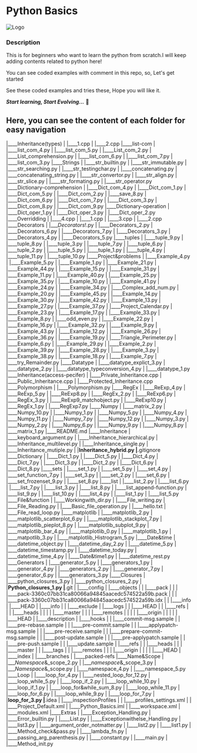 # Python Basics

![Logo](https://media.giphy.com/media/3o6Ztb8w8H1ckNzVFS/giphy.gif)

<H3>Description</H3>


This is for beginners who want to learn the python from scratch.I will keep adding contents related to python here!

You can see coded examples with comment in this repo, so, Let's get started 

See these coded examples and tries these, Hope you will like it.

***Start learning, Start Evolving...*** 🤗


## Here, you can see the content of each folder for easy navigation
|____Inheritance(types)
| |____1.cpp
| |____2.cpp
|____list-com
| |____list_com_4.py
| |____list_com_5.py
| |____List_com_2.py
| |____List_comprehension.py
| |____list_com_6.py
| |____list_com_7.py
| |____list_com_3.py
|____Strings
| |____str_builtin.py
| |____str_immutable.py
| |____str_searching.py
| |____str_testingchar.py
| |____concatenating.py
| |____concatenating_string.py
| |____str_convertor.py
| |____str_align.py
| |____str_slice.py
| |____str_formating.py
| |____str_operator.py
|____Dictionary-comprehension
| |____Dict_com_4.py
| |____Dict_com_1.py
| |____Dict_com_5.py
| |____Dict_com_2.py
| |____save_8.py
| |____Dict_com_6.py
| |____Dict_com_7.py
| |____Dict_com_3.py
| |____Dict_com_8.py
| |____Dict_com_9.py
|____Dictionary-operation
| |____Dict_oper_1.py
| |____Dict_oper_3.py
| |____Dict_oper_2.py
|____Overridding
| |____4.cpp
| |____1.cpp
| |____3.cpp
| |____2.cpp
|____Decorators
| |____Decorators_!.py
| |____Decorators_2.py
| |____Decorators_6.py
| |____Decorators_7.py
| |____Decorators_3.py
| |____Decorators_4.py
| |____Decorators_5.py
|____tuples
| |____tuple_9.py
| |____tuple_8.py
| |____tuple_3.py
| |____tuple_7.py
| |____tuple_6.py
| |____tuple_2.py
| |____tuple_5.py
| |____tuple_1.py
| |____tuple_4.py
| |____tuple_11.py
| |____tuple_10.py
|____Project&problems
| |____Example_4.py
| |____Example_5.py
| |____Example_1.py
| |____Example_21.py
| |____Example_44.py
| |____Example_15.py
| |____Example_31.py
| |____Example_11.py
| |____Example_40.py
| |____Example_25.py
| |____Example_35.py
| |____Example_10.py
| |____Example_41.py
| |____Example_24.py
| |____Example_34.py
| |____Complex_add_num.py
| |____Example_20.py
| |____Example_45.py
| |____Example_14.py
| |____Example_30.py
| |____Example_42.py
| |____Example_13.py
| |____Example_27.py
| |____Example_37.py
| |____Project_Calendar.py
| |____Example_23.py
| |____Example_17.py
| |____Example_33.py
| |____Example_8.py
| |____odd_even.py
| |____Example_22.py
| |____Example_16.py
| |____Example_32.py
| |____Example_9.py
| |____Example_43.py
| |____Example_12.py
| |____Example_26.py
| |____Example_36.py
| |____Example_19.py
| |____Triangle_Perimeter.py
| |____Example_6.py
| |____Example_29.py
| |____Example_2.py
| |____Example_39.py
| |____Example_28.py
| |____Example_3.py
| |____Example_38.py
| |____Example_18.py
| |____Example_7.py
| |____try_Remainder.py
|____Datatype
| |____datatype_explict_3.py
| |____datatype_2.py
| |____datatype_typeconversion_4.py
| |____datatype_1.py
|____Inheritance(access-pecifer)
| |____Private_Inheritance.cpp
| |____Public_Inheritance.cpp
| |____Protected_Inheritance.cpp
|____Polymorphism
| |____Polymorphism.py
|____RegEx
| |____ReExp_4.py
| |____ReExp_5.py
| |____ReExp8.py
| |____RegEx_2.py
| |____ReExp6.py
| |____RegEx_3.py
| |____ReExp9_matchobject.py
| |____ReExp10.py
| |____RegEx_1.py
| |____RegExp7.py
|____Numpy
| |____matrix_2.py
| |____Numpy_10.py
| |____Numpy_1.py
| |____Numpy_5.py
| |____Numpy_4.py
| |____Numpy_11.py
| |____Numpy_7.py
| |____Numpy_12.py
| |____Numpy_3.py
| |____Numpy_2.py
| |____Numpy_6.py
| |____Numpy_9.py
| |____Numpy_8.py
| |____matrix_1.py
|____README.md
|____Inheritance
| |____keyboard_argument.py
| |____Inheritance_hierarchical.py
| |____Inheritance_multilevel.py
| |____Inheritance_single.py
| |____Inheritance_mutiple.py
| |____Inheritance_hybrid.py
|____.gitignore
|____Dictionary
| |____Dict_1.py
| |____Dict_5.py
| |____Dict_4.py
| |____Dict_7.py
| |____Dict_3.py
| |____Dict_2.py
| |____Dict_6.py
| |____Dict_8.py
|____sets
| |____set_1.py
| |____set_5.py
| |____set_4.py
| |____set_function_7.py
| |____set_3.py
| |____set_2.py
| |____set_6.py
| |____set_frozenset_9.py
| |____set_8.py
|____list
| |____list_2.py
| |____list_6.py
| |____list_7.py
| |____list_3.py
| |____list_8.py
| |____list_append-function.py
| |____list_9.py
| |____list_10.py
| |____list_4.py
| |____list_1.py
| |____list_5.py
|____File&function
| |____Workingwith_dir.py
| |____File_writing.py
| |____File_Reading.py
| |____Basic_file_operation.py
| |____hello.txt
| |____File_read_loop.py
|____matplotlib
| |____matplotlib_2.py
| |____matplotlib_scatterplot_6.py
| |____matplotlib_stackplot_7.py
| |____matplotlib_pieplot_8.py
| |____matplotlib_subplot_9.py
| |____matplotlib_bar_4.py
| |____matplotlib_0.py
| |____matplotlib_1.py
| |____matpotlib_3.py
| |____matplotlib_Histrogram_5.py
|____Date&time
| |____datetime_object.py
| |____datetime_day_2.py
| |____datetime_5.py
| |____datetime_timestamp.py
| |____datetime_today.py
| |____datetime_time_4.py
| |____Date&time1.py
| |____datetime_rest.py
|____Generators
| |____generator_5.py
| |____generators_1.py
| |____generator_4.py
| |____generators_2.py
| |____generator_7.py
| |____generator_6.py
| |____generators_3.py
|____Closures
| |____python_closures_3.py
| |____python_closures_2.py
| |____Python_closures_1.py
|____.git
| |____config
| |____objects
| | |____pack
| | | |____pack-3360c07bb31ca80066a94845aacedc574522a59b.pack
| | | |____pack-3360c07bb31ca80066a94845aacedc574522a59b.idx
| | |____info
| |____HEAD
| |____info
| | |____exclude
| |____logs
| | |____HEAD
| | |____refs
| | | |____heads
| | | | |____master
| | | |____remotes
| | | | |____origin
| | | | | |____HEAD
| |____description
| |____hooks
| | |____commit-msg.sample
| | |____pre-rebase.sample
| | |____pre-commit.sample
| | |____applypatch-msg.sample
| | |____pre-receive.sample
| | |____prepare-commit-msg.sample
| | |____post-update.sample
| | |____pre-applypatch.sample
| | |____pre-push.sample
| | |____update.sample
| |____refs
| | |____heads
| | | |____master
| | |____tags
| | |____remotes
| | | |____origin
| | | | |____HEAD
| |____index
| |____branches
| |____packed-refs
|____Name&Scope
| |____Namespace_&_scope_2.py
| |____namespace_&_scope_3.py
| |____Namespace_&_scope.py
| |____namespace_4.py
| |____namespace_5.py
|____Loop
| |____loop_for_4.py
| |____nested_loop_for_12.py
| |____loop_while_5.py
| |____loop_if_2.py
| |____loop_while_10.py
| |____loop_if_1.py
| |____loop_for&while_sum_8.py
| |____loop_while_11.py
| |____loop_for_6.py
| |____loop_while_9.py
| |____loop_for_7.py
| |____loop_for_3.py
|____.idea
| |____inspectionProfiles
| | |____profiles_settings.xml
| | |____Project_Default.xml
| |____Python_Basics.iml
| |____workspace.xml
| |____modules.xml
|____Extras
| |____Exception_Handling.py
| |____Error_builtin.py
| |____List.py
| |____Exceptionwithelse_Handling.py
| |____list3.py
| |____argument_order_notmatter.py
| |____list2.py
| |____list1.py
| |____Method_check&pass.py
| |____lambda_fn.py
| |____passing_arg_parenthesis.py
| |____constant.py
| |____main.py
| |____Method_init.py

